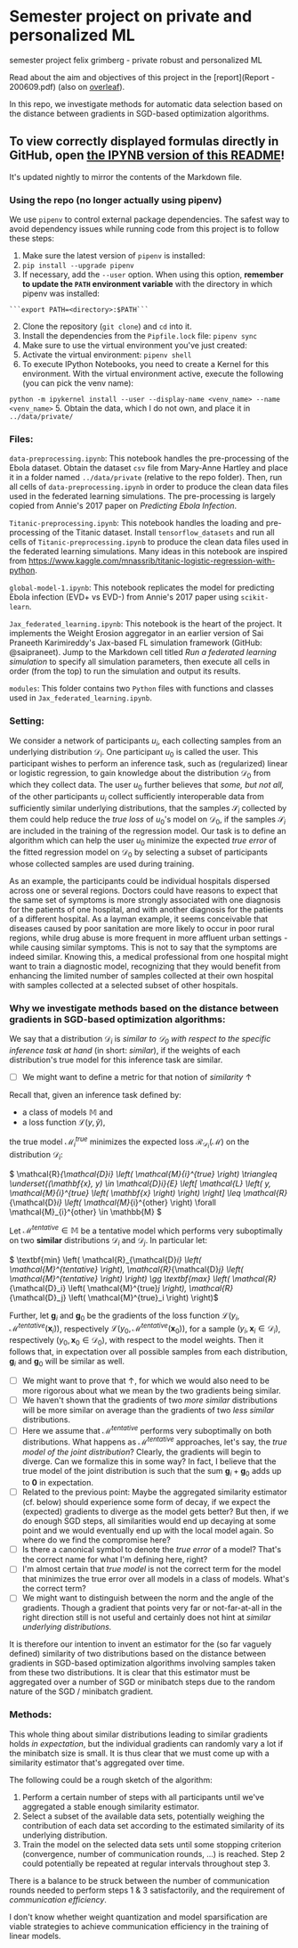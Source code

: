 # Semester project on private and personalized ML
semester project felix grimberg - private robust and personalized ML

Read about the aim and objectives of this project in the [report](Report - 200609.pdf) (also on [overleaf](https://www.overleaf.com/read/qpymtfymrfzy)).

In this repo, we investigate methods for automatic data selection based on the distance between gradients in SGD-based optimization algorithms.

## To view correctly displayed formulas directly in GitHub, open [the IPYNB version of this README](README.ipynb)!
It's updated nightly to mirror the contents of the Markdown file.

### Using the repo (no longer actually using pipenv)

We use `pipenv` to control external package dependencies. The safest way to avoid dependency issues while running code from this project is to follow these steps:

1. Make sure the latest version of `pipenv` is installed:
  1. ```pip install --upgrade pipenv```
  2. If necessary, add the `--user` option. When using this option, **remember to update the `PATH` environment variable** with the directory in which pipenv was installed:
  
    ```export PATH=<directory>:$PATH```
2. Clone the repository (`git clone`) and `cd` into it.
3. Install the dependencies from the `Pipfile.lock` file: ```pipenv sync```
4. Make sure to use the virtual environment you've just created:
  1. Activate the virtual environment: `pipenv shell`
  2. To execute IPython Notebooks, you need to create a Kernel for this environment. With the virtual environment active, execute the following (you can pick the venv name):
  
  ```python -m ipykernel install --user --display-name <venv_name> --name <venv_name>```
5. Obtain the data, which I do not own, and place it in `../data/private/`

### Files:

`data-preprocessing.ipynb`: This notebook handles the pre-processing of the Ebola dataset. Obtain the dataset `csv` file from Mary-Anne Hartley and place it in a folder named `../data/private` (relative to the repo folder). Then, run all cells of `data-preprocessing.ipynb` in order to produce the clean data files used in the federated learning simulations. The pre-processing is largely copied from Annie's 2017 paper on *Predicting Ebola Infection*.

`Titanic-preprocessing.ipynb`: This notebook handles the loading and pre-processing of the Titanic dataset. Install `tensorflow_datasets` and run all cells of `Titanic-preprocessing.ipynb` to produce the clean data files used in the federated learning simulations. Many ideas in this notebook are inspired from https://www.kaggle.com/mnassrib/titanic-logistic-regression-with-python.

`global-model-1.ipynb`: This notebook replicates the model for predicting Ebola infection (EVD+ vs EVD-) from Annie's 2017 paper using `scikit-learn`.

`Jax_federated_learning.ipynb`: This notebook is the heart of the project. It implements the Weight Erosion aggregator in an earlier version of Sai Praneeth Karimireddy's Jax-based FL simulation framework (GitHub: @saipraneet). Jump to the Markdown cell titled *Run a federated learning simulation* to specify all simulation parameters, then execute all cells in order (from the top) to run the simulation and output its results.

`modules`: This folder contains two `Python` files with functions and classes used in `Jax_federated_learning.ipynb`.

### Setting:

We consider a network of participants $u_i$, each collecting samples from an underlying distribution $\mathcal{D}_i$.
One participant $u_0$ is called the user. This participant wishes to perform an inference task, such as (regularized) linear or logistic regression, to gain knowledge about the distribution $\mathcal{D}_0$ from which they collect data.
The user $u_0$ further believes that *some, but not all,* of the other participants $u_i$ collect sufficiently interoperable data from sufficiently similar underlying distributions, that the samples $\mathcal{S}_i$ collected by them could help reduce the *true loss* of $u_0$'s model on $\mathcal{D}_0$, if the samples $\mathcal{S}_i$ are included in the training of the regression model.
Our task is to define an algorithm which can help the user $u_0$ minimize the expected *true error* of the fitted regression model on $\mathcal{D}_0$ by selecting a subset of participants whose collected samples are used during training.

As an example, the participants could be individual hospitals dispersed across one or several regions. Doctors could have reasons to expect that the same set of symptoms is more strongly associated with one diagnosis for the patients of one hospital, and with another diagnosis for the patients of a different hospital.
As a layman example, it seems conceivable that diseases caused by poor sanitation are more likely to occur in poor rural regions, while drug abuse is more frequent in more affluent urban settings - while causing similar symptoms. This is not to say that the symptoms are indeed similar.
Knowing this, a medical professional from one hospital might want to train a diagnostic model, recognizing that they would benefit from enhancing the limited number of samples collected at their own hospital with samples collected at a selected subset of other hospitals.

### Why we investigate methods based on the distance between gradients in SGD-based optimization algorithms:

We say that a distribution $\mathcal{D}_i$ is *similar to $\mathcal{D}_0$ with respect to the specific inference task at hand* (in short: *similar*), if the weights of each distribution's true model for this inference task are similar.

- [ ] We might want to define a metric for that notion of *similarity* $\uparrow$

Recall that, given an inference task defined by:
- a class of models $\mathbb{M}$ and
- a loss function $\mathcal{L} (y, \hat{y})$,

the true model $\mathcal{M}_{i}^{true}$  minimizes the expected loss $\mathcal{R}_{\mathcal{D}_i} \left( \mathcal{M} \right)$ on the distribution $\mathcal{D}_i$:

$ \mathcal{R}_{\mathcal{D}_i} \left( \mathcal{M}_{i}^{true} \right) \triangleq \underset{(\mathbf{x}, y) \in \mathcal{D}_i}{E} \left[ \mathcal{L} \left( y, \mathcal{M}_{i}^{true} \left( \mathbf{x} \right) \right) \right] \leq 
\mathcal{R}_{\mathcal{D}_i} \left( \mathcal{M}_{i}^{other} \right)
\forall \mathcal{M}_{i}^{other} \in \mathbb{M} $

Let $\mathcal{M}^{tentative} \in \mathbb{M}$ be a tentative model which performs very suboptimally on two **similar** distributions $\mathcal{D}_i$ and $\mathcal{D}_j$. In particular let:

$ \textbf{min} \left( \mathcal{R}_{\mathcal{D}_i} \left( \mathcal{M}^{tentative} \right),  \mathcal{R}_{\mathcal{D}_j} \left( \mathcal{M}^{tentative} \right) \right) \gg \textbf{max} \left( \mathcal{R}_{\mathcal{D}_i} \left( \mathcal{M}^{true}_j \right),  \mathcal{R}_{\mathcal{D}_j} \left( \mathcal{M}^{true}_i \right) \right)$

Further, let $\mathbf{g}_i$ and $\mathbf{g}_0$ be the gradients of the loss function $\mathcal{L} \left( y_i, \mathcal{M}^{tentative} \left( \mathbf{x}_i \right) \right)$, respectively $\mathcal{L} \left( y_0, \mathcal{M}^{tentative} \left( \mathbf{x}_0 \right) \right)$, for a sample $(y_i, \mathbf{x}_i \in \mathcal{D}_i)$, respectively $(y_0, \mathbf{x}_0 \in \mathcal{D}_0)$, with respect to the model weights.
Then it follows that, in expectation over all possible samples from each distribution, $\mathbf{g}_i$ and $\mathbf{g}_0$ will be similar as well.

- [ ] We might want to prove that $\uparrow$, for which we would also need to be more rigorous about what we mean by the two gradients being similar.
- [ ] We haven't shown that the gradients of two *more similar* distributions will be more similar on average than the gradients of two *less similar* distributions.
- [ ] Here we assume that $\mathcal{M}^{tentative}$ performs very suboptimally on both distributions. What happens as $\mathcal{M}^{tentative}$ approaches, let's say, the *true model of the joint distribution*? Clearly, the gradients will begin to diverge. Can we formalize this in some way? In fact, I believe that the true model of the joint distribution is such that the sum $\mathbf{g}_i + \mathbf{g}_0$ adds up to $\mathbf{0}$ in expectation.
- [ ] Related to the previous point: Maybe the aggregated similarity estimator (cf. below) should experience some form of decay, if we expect the (expected) gradients to diverge as the model gets better? But then, if we do enough SGD steps, all similarities would end up decaying at some point and we would eventually end up with the local model again. So where do we find the compromise here?
- [ ] Is there a canonical symbol to denote the *true error* of a model? That's the correct name for what I'm defining here, right?
- [ ] I'm almost certain that *true model* is not the correct term for the model that minimizes the true error over all models in a class of models. What's the correct term?
- [ ] We might want to distinguish between the norm and the angle of the gradients. Though a gradient that points very far or not-far-at-all in the right direction still is not useful and certainly does not hint at *similar underlying distributions.*

It is therefore our intention to invent an estimator for the (so far vaguely defined) similarity of two distributions based on the distance between gradients in SGD-based optimization algorithms involving samples taken from these two distributions.
It is clear that this estimator must be aggregated over a number of SGD or minibatch steps due to the random nature of the SGD / minibatch gradient.

### Methods:

This whole thing about similar distributions leading to similar gradients holds *in expectation*, but the individual gradients can randomly vary a lot if the minibatch size is small.
It is thus clear that we must come up with a similarity estimator that's aggregated over time.

The following could be a rough sketch of the algorithm:
1. Perform a certain number of steps with all participants until we've aggregated a stable enough similarity estimator.
2. Select a subset of the available data sets, potentially weighing the contribution of each data set according to the estimated similarity of its underlying distribution.
3. Train the model on the selected data sets until some stopping criterion (convergence, number of communication rounds, ...) is reached. Step 2 could potentially be repeated at regular intervals throughout step 3.

There is a balance to be struck between the number of communication rounds needed to perform steps 1 & 3 satisfactorily, and the requirement of *communication efficiency*.

I don't know whether weight quantization and model sparsification are viable strategies to achieve communication efficiency in the training of linear models.
